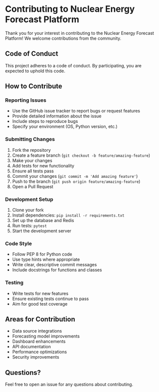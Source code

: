 # Contributing to Nuclear Energy Forecast Platform

Thank you for your interest in contributing to the Nuclear Energy Forecast Platform! We welcome contributions from the community.

## Code of Conduct

This project adheres to a code of conduct. By participating, you are expected to uphold this code.

## How to Contribute

### Reporting Issues

- Use the GitHub issue tracker to report bugs or request features
- Provide detailed information about the issue
- Include steps to reproduce bugs
- Specify your environment (OS, Python version, etc.)

### Submitting Changes

1. Fork the repository
2. Create a feature branch (`git checkout -b feature/amazing-feature`)
3. Make your changes
4. Add tests for new functionality
5. Ensure all tests pass
6. Commit your changes (`git commit -m 'Add amazing feature'`)
7. Push to the branch (`git push origin feature/amazing-feature`)
8. Open a Pull Request

### Development Setup

1. Clone your fork
2. Install dependencies: `pip install -r requirements.txt`
3. Set up the database and Redis
4. Run tests: `pytest`
5. Start the development server

### Code Style

- Follow PEP 8 for Python code
- Use type hints where appropriate
- Write clear, descriptive commit messages
- Include docstrings for functions and classes

### Testing

- Write tests for new features
- Ensure existing tests continue to pass
- Aim for good test coverage

## Areas for Contribution

- Data source integrations
- Forecasting model improvements
- Dashboard enhancements
- API documentation
- Performance optimizations
- Security improvements

## Questions?

Feel free to open an issue for any questions about contributing.
